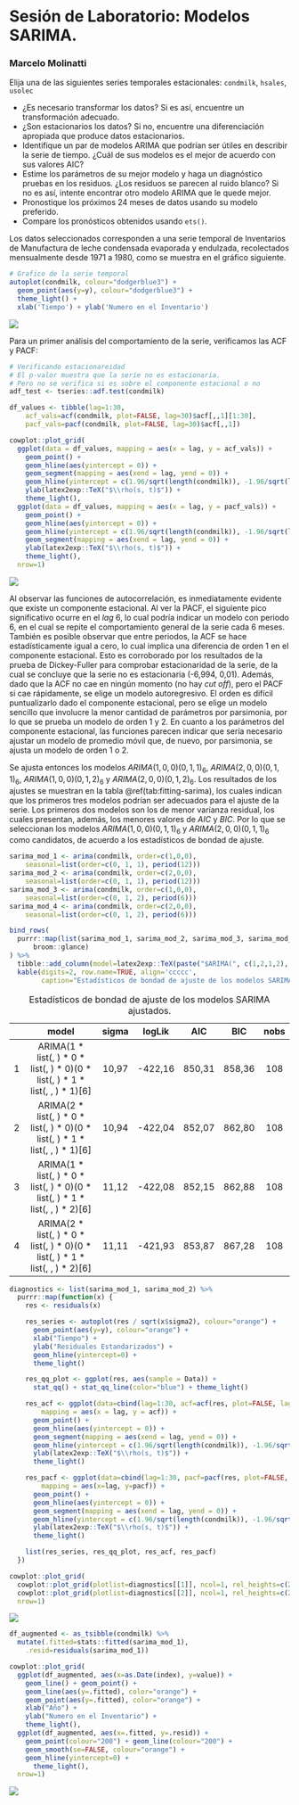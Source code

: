 # Sesión de Laboratorio: Modelos SARIMA.

### Marcelo Molinatti


Elija una de las siguientes series temporales estacionales: ```condmilk```, ```hsales```, ```usolec```  
* ¿Es necesario transformar los datos? Si es así, encuentre un transformación adecuado.
* ¿Son estacionarios los datos? Si no, encuentre una diferenciación apropiada que produce datos estacionarios.
* Identifique un par de modelos ARIMA que podrían ser útiles en describir la serie de tiempo. ¿Cuál de sus modelos es el mejor de acuerdo con sus valores AIC?
* Estime los parámetros de su mejor modelo y haga un diagnóstico pruebas en los residuos. ¿Los residuos se parecen al ruido blanco? Si no es así, intente encontrar otro modelo ARIMA que le quede mejor.
* Pronostique los próximos 24 meses de datos usando su modelo preferido.
* Compare los pronósticos obtenidos usando ```ets()```.

Los datos seleccionados corresponden a una serie temporal de Inventarios de Manufactura de leche condensada evaporada y endulzada, recolectados mensualmente desde 1971 a 1980, como se muestra en el gráfico siguiente.


```r
# Grafico de la serie temporal
autoplot(condmilk, colour="dodgerblue3") +
  geom_point(aes(y=y), colour="dodgerblue3") + 
  theme_light() + 
  xlab('Tiempo') + ylab('Numero en el Inventario')
```

<img src="Lab-Session-8-FPP_files/figure-html/tseries-plot-1.png" style="display: block; margin: auto;" />

Para un primer análisis del comportamiento de la serie, verificamos las ACF y PACF:


```r
# Verificando estacionareidad
# El p-valor muestra que la serie no es estacionaria.
# Pero no se verifica si es sobre el componente estacional o no
adf_test <- tseries::adf.test(condmilk)

df_values <- tibble(lag=1:30,
    acf_vals=acf(condmilk, plot=FALSE, lag=30)$acf[,,1][1:30],
    pacf_vals=pacf(condmilk, plot=FALSE, lag=30)$acf[,,1])

cowplot::plot_grid(
  ggplot(data = df_values, mapping = aes(x = lag, y = acf_vals)) +
    geom_point() +
    geom_hline(aes(yintercept = 0)) +
    geom_segment(mapping = aes(xend = lag, yend = 0)) +
    geom_hline(yintercept = c(1.96/sqrt(length(condmilk)), -1.96/sqrt(length(condmilk))), linetype=2, color='blue') +
    ylab(latex2exp::TeX("$\\rho(s, t)$")) +
    theme_light(), 
  ggplot(data = df_values, mapping = aes(x = lag, y = pacf_vals)) +
    geom_point() +
    geom_hline(aes(yintercept = 0)) +
    geom_hline(yintercept = c(1.96/sqrt(length(condmilk)), -1.96/sqrt(length(condmilk))), linetype=2, color='blue') +
    geom_segment(mapping = aes(xend = lag, yend = 0)) +
    ylab(latex2exp::TeX("$\\rho(s, t)$")) +
    theme_light(), 
  nrow=1)
```

<img src="Lab-Session-8-FPP_files/figure-html/acf-pacf-1.png" style="display: block; margin: auto;" />

Al observar las funciones de autocorrelación, es inmediatamente evidente que existe un componente estacional. Al ver la PACF, el siguiente pico significativo ocurre en el _lag_ 6, lo cual podría indicar un modelo con periodo 6, en el cual se repite el comportamiento general de la serie cada 6 meses. 
También es posible observar que entre periodos, la ACF se hace estadísticamente igual a cero, lo cual implica una diferencia de orden 1 en el componente estacional. Esto es corroborado por los resultados de la prueba de Dickey-Fuller para comprobar estacionaridad de la serie, de la cual se concluye que la serie no es estacionaria (-6,994, 0,01).
Además, dado que la ACF no cae en ningún momento (no hay _cut off_), pero el PACF si cae rápidamente, se elige un modelo autoregresivo. El orden es difícil puntualizarlo dado el componente estacional, pero se elige un modelo sencillo que involucre la menor cantidad de parámetros por parsimonia, por lo que se prueba un modelo de orden 1 y 2. 
En cuanto a los parámetros del componente estacional, las funciones parecen indicar que sería necesario ajustar un modelo de promedio móvil que, de nuevo, por parsimonia, se ajusta un modelo de orden 1 o 2. 

Se ajusta entonces los modelos $ARIMA(1, 0, 0)(0, 1, 1)_6$, $ARIMA(2, 0, 0)(0, 1, 1)_6$, $ARIMA(1, 0, 0)(0, 1, 2)_6$ y $ARIMA(2, 0, 0)(0, 1, 2)_6$. Los resultados de los ajustes se muestran en
la tabla \@ref(tab:fitting-sarima), los cuales indican que los primeros tres modelos podrían ser adecuados para el ajuste de la serie. Los primeros dos modelos son los de menor varianza residual, los cuales presentan, además, los menores valores de $AIC$ y $BIC$. Por lo que se seleccionan los modelos $ARIMA(1, 0, 0)(0, 1, 1)_6$ y $ARIMA(2, 0, 0)(0, 1, 1)_6$ como candidatos, de acuerdo a los estadísticos de bondad de ajuste.


```r
sarima_mod_1 <- arima(condmilk, order=c(1,0,0), 
    seasonal=list(order=c(0, 1, 1), period(12)))
sarima_mod_2 <- arima(condmilk, order=c(2,0,0), 
    seasonal=list(order=c(0, 1, 1), period(12)))
sarima_mod_3 <- arima(condmilk, order=c(1,0,0), 
    seasonal=list(order=c(0, 1, 2), period(6)))
sarima_mod_4 <- arima(condmilk, order=c(2,0,0), 
    seasonal=list(order=c(0, 1, 2), period(6)))

bind_rows(
  purrr::map(list(sarima_mod_1, sarima_mod_2, sarima_mod_3, sarima_mod_4),
      broom::glance)
) %>% 
  tibble::add_column(model=latex2exp::TeX(paste("$ARIMA(", c(1,2,1,2), ", 0, 0)(0, 1, ", c(1,1,2,2), ")_6$", sep="")), .before=1) %>%
  kable(digits=2, row.name=TRUE, align='ccccc',
        caption="Estadísticos de bondad de ajuste de los modelos SARIMA ajustados.")
```

<table>
<caption>Estadísticos de bondad de ajuste de los modelos SARIMA ajustados.</caption>
 <thead>
  <tr>
   <th style="text-align:left;">   </th>
   <th style="text-align:center;"> model </th>
   <th style="text-align:center;"> sigma </th>
   <th style="text-align:center;"> logLik </th>
   <th style="text-align:center;"> AIC </th>
   <th style="text-align:center;"> BIC </th>
   <th style="text-align:center;"> nobs </th>
  </tr>
 </thead>
<tbody>
  <tr>
   <td style="text-align:left;"> 1 </td>
   <td style="text-align:center;"> ARIMA(1 * list(, ) * 0 * list(, ) * 0)(0 * list(, ) * 1 * list(, ,     ) * 1)[6] </td>
   <td style="text-align:center;"> 10,97 </td>
   <td style="text-align:center;"> -422,16 </td>
   <td style="text-align:center;"> 850,31 </td>
   <td style="text-align:center;"> 858,36 </td>
   <td style="text-align:center;"> 108 </td>
  </tr>
  <tr>
   <td style="text-align:left;"> 2 </td>
   <td style="text-align:center;"> ARIMA(2 * list(, ) * 0 * list(, ) * 0)(0 * list(, ) * 1 * list(, ,     ) * 1)[6] </td>
   <td style="text-align:center;"> 10,94 </td>
   <td style="text-align:center;"> -422,04 </td>
   <td style="text-align:center;"> 852,07 </td>
   <td style="text-align:center;"> 862,80 </td>
   <td style="text-align:center;"> 108 </td>
  </tr>
  <tr>
   <td style="text-align:left;"> 3 </td>
   <td style="text-align:center;"> ARIMA(1 * list(, ) * 0 * list(, ) * 0)(0 * list(, ) * 1 * list(, ,     ) * 2)[6] </td>
   <td style="text-align:center;"> 11,12 </td>
   <td style="text-align:center;"> -422,08 </td>
   <td style="text-align:center;"> 852,15 </td>
   <td style="text-align:center;"> 862,88 </td>
   <td style="text-align:center;"> 108 </td>
  </tr>
  <tr>
   <td style="text-align:left;"> 4 </td>
   <td style="text-align:center;"> ARIMA(2 * list(, ) * 0 * list(, ) * 0)(0 * list(, ) * 1 * list(, ,     ) * 2)[6] </td>
   <td style="text-align:center;"> 11,11 </td>
   <td style="text-align:center;"> -421,93 </td>
   <td style="text-align:center;"> 853,87 </td>
   <td style="text-align:center;"> 867,28 </td>
   <td style="text-align:center;"> 108 </td>
  </tr>
</tbody>
</table>


```r
diagnostics <- list(sarima_mod_1, sarima_mod_2) %>%
  purrr::map(function(x) {
    res <- residuals(x) 

    res_series <- autoplot(res / sqrt(x$sigma2), colour="orange") +
      geom_point(aes(y=y), colour="orange") +
      xlab("Tiempo") +
      ylab("Residuales Estandarizados") + 
      geom_hline(yintercept=0) +
      theme_light()

    res_qq_plot <- ggplot(res, aes(sample = Data)) + 
      stat_qq() + stat_qq_line(color="blue") + theme_light()

    res_acf <- ggplot(data=cbind(lag=1:30, acf=acf(res, plot=FALSE, lag=30)$acf[,,1][1:30]), 
        mapping = aes(x = lag, y = acf)) +
      geom_point() +
      geom_hline(aes(yintercept = 0)) +
      geom_segment(mapping = aes(xend = lag, yend = 0)) +
      geom_hline(yintercept = c(1.96/sqrt(length(condmilk)), -1.96/sqrt(length(condmilk))), linetype=2, color='blue') +
      ylab(latex2exp::TeX("$\\rho(s, t)$")) +
      theme_light()

    res_pacf <- ggplot(data=cbind(lag=1:30, pacf=pacf(res, plot=FALSE, lag=30)$acf[,,1][1:30]), 
        mapping = aes(x=lag, y=pacf)) +
      geom_point() +
      geom_hline(aes(yintercept = 0)) +
      geom_segment(mapping = aes(xend = lag, yend = 0)) +
      geom_hline(yintercept = c(1.96/sqrt(length(condmilk)), -1.96/sqrt(length(condmilk))), linetype=2, color='blue') +
      ylab(latex2exp::TeX("$\\rho(s, t)$")) +
      theme_light()

    list(res_series, res_qq_plot, res_acf, res_pacf)
  })

cowplot::plot_grid(
  cowplot::plot_grid(plotlist=diagnostics[[1]], ncol=1, rel_heights=c(2,2,1,1)),
  cowplot::plot_grid(plotlist=diagnostics[[2]], ncol=1, rel_heights=c(2,2,1,1)), 
  nrow=1)
```

<img src="Lab-Session-8-FPP_files/figure-html/residuals-of-candidate-1.png" style="display: block; margin: auto;" />




```r
df_augmented <- as_tsibble(condmilk) %>%
  mutate(.fitted=stats::fitted(sarima_mod_1),
    .resid=residuals(sarima_mod_1))

cowplot::plot_grid(
  ggplot(df_augmented, aes(x=as.Date(index), y=value)) +
    geom_line() + geom_point() + 
    geom_line(aes(y=.fitted), color="orange") + 
    geom_point(aes(y=.fitted), color="orange") +
    xlab("Año") +
    ylab("Numero en el Inventario") + 
    theme_light(), 
  ggplot(df_augmented, aes(x=.fitted, y=.resid)) +
    geom_point(colour="200") + geom_line(colour="200") +
    geom_smooth(se=FALSE, colour="orange") +
    geom_hline(yintercept=0) +
      theme_light(), 
  nrow=1)
```

<img src="Lab-Session-8-FPP_files/figure-html/fitted-versus-residuals-1.png" style="display: block; margin: auto;" />



